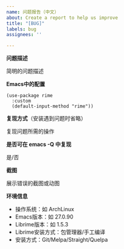 ```yaml
---
name: 问题报告（中文）
about: Create a report to help us improve
title: "[BUG]"
labels: bug
assignees: ''

---
```


**问题描述**

简明的问题描述

**Emacs中的配置**

```
(use-package rime
  :custom
  (default-input-method "rime"))
```

**复现方式**（安装遇到问题时省略）

复现问题所需的操作

**是否可在 emacs -Q 中复现**

是/否

**截图**

展示错误的截图或动图

**环境信息**

- 操作系统：如 ArchLinux
- Emacs版本：如 27.0.90
- Librime版本：如 1.5.3
- Librime安装方式：包管理器/手工编译
- 安装方式：Git/Melpa/Straight/Quelpa
